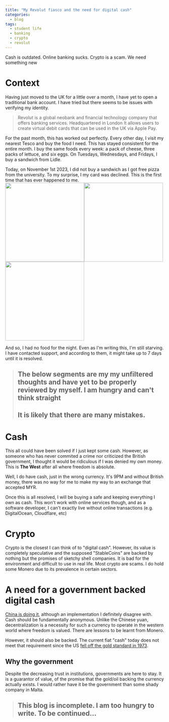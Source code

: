 ```yaml
---
title: "My Revolut fiasco and the need for digital cash"
categories:
  - blog
tags:
  - student life
  - banking
  - crypto
  - revolut
---
```

Cash is outdated. Online banking sucks. Crypto is a scam. We need something new

# Context

Having just moved to the UK for a little over a month, I have yet to open a traditional bank account. I have tried but there seems to be issues with verifying my identity.

> Revolut is a global neobank and financial technology company that offers banking services. Headquartered in London
It allows users to create virtual debit cards that can be used in the UK via Apple Pay.

For the past month, this has worked out perfectly. Every other day, I visit my nearest Tesco and buy the food I need. This has stayed consistent for the entire month.
I buy the same foods every week: a pack of cheese, three packs of lettuce, and six eggs. On Tuesdays, Wednesdays, and Fridays, I buy a sandwich from Lidle.

Today, on November 1st 2023, I did not buy a sandwich as I got free pizza from the university. To my surprise, I my card was declined. This is the first time that has ever happened to me.<br/>
<img src="https://github.com/acheong08/blog/assets/36258159/85a981a3-66d1-4b67-8a74-a27a30b9d04f" width="250"/><img src="https://github.com/acheong08/blog/assets/36258159/8e9f17b8-f79d-46ec-81e8-505d26ab74ac" width="250"/><img src="https://github.com/acheong08/blog/assets/36258159/9092b01c-a7e2-4c5e-b8ac-2c4df6f24d97" width="250"/>


And so, I had no food for the night. Even as I'm writing this, I'm still starving. I have contacted support, and according to them, it might take up to 7 days until it is resolved.


> ## The below segments are my my unfiltered thoughts and have yet to be properly reviewed by myself. I am hungry and can't think straight
> ## It is likely that there are many mistakes.

# Cash

This all could have been solved if I just kept some cash. However, as someone who has never commited a crime nor criticized the British government,
I thought it would be ridiculous if I was denied my own money. This is **The West** after all where freedom is absolute.

Well, I do have cash, just in the wrong currency. It's 9PM and without British money, there was no way for me to make my way to an exchange that accepted MYR.

Once this is all resolved, I will be buying a safe and keeping everything I own as cash. This won't work with online services though, and as a software developer, I can't exactly live without online transactions (e.g. DigitalOcean, Cloudflare, etc)

# Crypto

Crypto is the closest I can think of to "digital cash". However, its value is completely speculative and the supposed "StableCoins" are backed by nothing but the promises of sketchy shell companies.
It is bad for the environment and difficult to use in real life. Most crypto are scams. I do hold some Monero due to its prevalence in certain sectors.

# A need for a government backed digital cash

[China is doing it](https://www.cnbc.com/2021/03/05/chinas-digital-yuan-what-is-it-and-how-does-it-work.html), although an implementation I definitely disagree with.
Cash should be fundamentally anonymous. 
Unlike the Chinese yuan, decentralization is a necessity for such a currency to operate in the western world where freedom is valued.
There are lessons to be learnt from Monero.

However, it should also be backed. The current fiat "cash" today does not meet that requirement since the US [fell off the gold standard in 1973](https://www.investopedia.com/ask/answers/09/gold-standard.asp).

## Why the government

Despite the decreasing trust in institutions, governments are here to stay. It is a guarantor of value, of the promise that the gold/oil backing the currency actually exists.
I would rather have it be the government than some shady company in Malta.

> ## This blog is incomplete. I am too hungry to write. To be continued...
